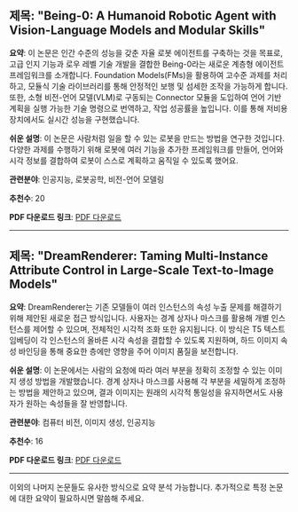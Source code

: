 ## 제목: "Being-0: A Humanoid Robotic Agent with Vision-Language Models and Modular Skills"

**요약**:
이 논문은 인간 수준의 성능을 갖춘 자율 로봇 에이전트를 구축하는 것을 목표로, 고급 인지 기능과 로우 레벨 기술 개발을 결합한 Being-0라는 새로운 계층형 에이전트 프레임워크를 소개합니다. Foundation Models(FMs)을 활용하여 고수준 과제를 처리하고, 모듈식 기술 라이브러리를 통해 안정적인 보행 및 섬세한 조작을 가능하게 합니다. 또한, 소형 비전-언어 모델(VLM)로 구동되는 Connector 모듈을 도입하여 언어 기반 계획을 실행 가능한 기술 명령으로 번역하고, 작업 성공률을 높입니다. 이를 통해 저비용 장치에서도 실시간 성능을 구현했습니다.

**쉬운 설명**:
이 논문은 사람처럼 일을 할 수 있는 로봇을 만드는 방법을 연구한 것입니다. 다양한 과제를 수행하기 위해 로봇에 여러 기능을 추가한 프레임워크를 만들어, 언어와 시각 정보를 결합하여 로봇이 스스로 계획하고 움직일 수 있도록 했어요. 

**관련분야**:
인공지능, 로봇공학, 비전-언어 모델링

**추천수**: 20

**PDF 다운로드 링크**: [PDF 다운로드](https://arxiv.org/pdf/2503.12533)

---

## 제목: "DreamRenderer: Taming Multi-Instance Attribute Control in Large-Scale Text-to-Image Models"

**요약**:
DreamRenderer는 기존 모델들이 여러 인스턴스의 속성 누출 문제를 해결하기 위해 제안된 새로운 접근 방식입니다. 사용자는 경계 상자나 마스크를 활용해 개별 인스턴스를 제어할 수 있으며, 전체적인 시각적 조화 또한 유지됩니다. 이 방식은 T5 텍스트 임베딩이 각 인스턴스의 올바른 시각 속성을 결합할 수 있도록 지원하며, 하드 이미지 속성 바인딩을 통해 중요한 층에만 영향을 주어 이미지 품질을 보전합니다.

**쉬운 설명**:
이 논문에서는 사람의 요청에 따라 여러 부분을 정확히 조정할 수 있는 이미지 생성 방법을 개발했습니다. 경계 상자나 마스크를 사용해 각 부분을 세밀하게 조정하는 방법을 제안하고 있으며, 결과 이미지는 원래의 시각적 통일성을 유지하면서도 사용자가 원하는 속성들을 잘 반영합니다.

**관련분야**:
컴퓨터 비전, 이미지 생성, 인공지능

**추천수**: 16

**PDF 다운로드 링크**: [PDF 다운로드](https://arxiv.org/pdf/2503.12885)

---

이외의 나머지 논문들도 유사한 방식으로 요약 분석 가능합니다. 추가적으로 특정 논문에 대한 요약이 필요하시면 말씀해 주세요.